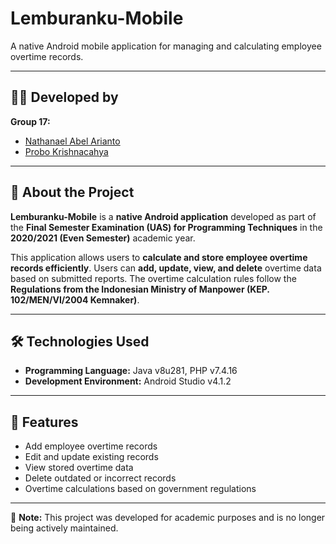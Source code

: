 # Lemburanku-Mobile

A native Android mobile application for managing and calculating employee overtime records.  

---

## 🧑‍💻 Developed by  
**Group 17:**  
- [Nathanael Abel Arianto](https://www.linkedin.com/in/nathanaelabel/) 
- [Probo Krishnacahya](https://www.linkedin.com/in/probo-krishnacahya/) 

---

## 📖 About the Project  
**Lemburanku-Mobile** is a **native Android application** developed as part of the **Final Semester Examination (UAS) for Programming Techniques** in the **2020/2021 (Even Semester)** academic year.  

This application allows users to **calculate and store employee overtime records efficiently**. Users can **add, update, view, and delete** overtime data based on submitted reports. The overtime calculation rules follow the **Regulations from the Indonesian Ministry of Manpower (KEP. 102/MEN/VI/2004 Kemnaker)**.  

---

## 🛠️ Technologies Used  
- **Programming Language:** Java v8u281, PHP v7.4.16  
- **Development Environment:** Android Studio v4.1.2  

---

## 🚀 Features  
- Add employee overtime records  
- Edit and update existing records  
- View stored overtime data  
- Delete outdated or incorrect records  
- Overtime calculations based on government regulations  

---

📌 **Note:** This project was developed for academic purposes and is no longer being actively maintained.  
